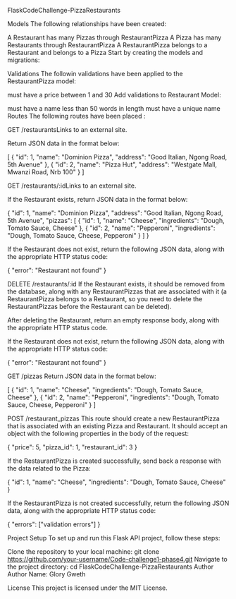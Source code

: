 FlaskCodeChallenge-PizzaRestaurants

Models
The following relationships have been created:

A Restaurant has many Pizzas through RestaurantPizza
A Pizza has many Restaurants through RestaurantPizza
A RestaurantPizza belongs to a Restaurant and belongs to a Pizza
Start by creating the models and migrations:

Validations
The followin validations have been applied to the  RestaurantPizza model:

must have a price between 1 and 30
Add validations to Restaurant Model:

must have a name less than 50 words in length
must have a unique name
Routes
The following routes have been placed :

GET /restaurantsLinks to an external site.

Return JSON data in the format below:

[ { "id": 1, "name": "Dominion Pizza", "address": "Good Italian, Ngong Road, 5th Avenue" }, { "id": 2, "name": "Pizza Hut", "address": "Westgate Mall, Mwanzi Road, Nrb 100" } ]

GET /restaurants/:idLinks to an external site.

If the Restaurant exists, return JSON data in the format below:

{ "id": 1, "name": "Dominion Pizza", "address": "Good Italian, Ngong Road, 5th Avenue", "pizzas": [ { "id": 1, "name": "Cheese", "ingredients": "Dough, Tomato Sauce, Cheese" }, { "id": 2, "name": "Pepperoni", "ingredients": "Dough, Tomato Sauce, Cheese, Pepperoni" } ] }

If the Restaurant does not exist, return the following JSON data, along with the appropriate HTTP status code:

{ "error": "Restaurant not found" }

DELETE /restaurants/:id
If the Restaurant exists, it should be removed from the database, along with any RestaurantPizzas that are associated with it (a RestaurantPizza belongs to a Restaurant, so you need to delete the RestaurantPizzas before the Restaurant can be deleted).

After deleting the Restaurant, return an empty response body, along with the appropriate HTTP status code.

If the Restaurant does not exist, return the following JSON data, along with the appropriate HTTP status code:

{ "error": "Restaurant not found" }

GET /pizzas
Return JSON data in the format below:

[ { "id": 1, "name": "Cheese", "ingredients": "Dough, Tomato Sauce, Cheese" }, { "id": 2, "name": "Pepperoni", "ingredients": "Dough, Tomato Sauce, Cheese, Pepperoni" } ]

POST /restaurant_pizzas
This route should create a new RestaurantPizza that is associated with an existing Pizza and Restaurant. It should accept an object with the following properties in the body of the request:

{ "price": 5, "pizza_id": 1, "restaurant_id": 3 }

If the RestaurantPizza is created successfully, send back a response with the data related to the Pizza:

{ "id": 1, "name": "Cheese", "ingredients": "Dough, Tomato Sauce, Cheese" }

If the RestaurantPizza is not created successfully, return the following JSON data, along with the appropriate HTTP status code:

{ "errors": ["validation errors"] }

Project Setup
To set up and run this Flask API project, follow these steps:

Clone the repository to your local machine:
git clone https://github.com/your-username/Code-challenge1-phase4.git
Navigate to the project directory: cd FlaskCodeChallenge-PizzaRestaurants
Author
Author Name: Glory Gweth

License
This project is licensed under the MIT License.